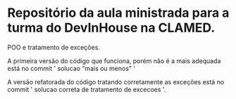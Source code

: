 # Repositório da aula ministrada para a turma do DevInHouse na CLAMED.

POO e tratamento de exceções.

A primeira versão do código que funciona, porém não é a mais adequada está no commit ' solucao "mais ou menos" '

A versão refatorada do código tratando corretamente as exceções está no commit ' solucao correta de tratamento de excecoes '.
